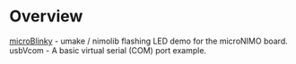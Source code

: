 # Overview
[microBlinky](https://nimo.uk/microblinky/) - umake / nimolib flashing LED demo for the microNIMO board.\
usbVcom - A basic virtual serial (COM) port example.

